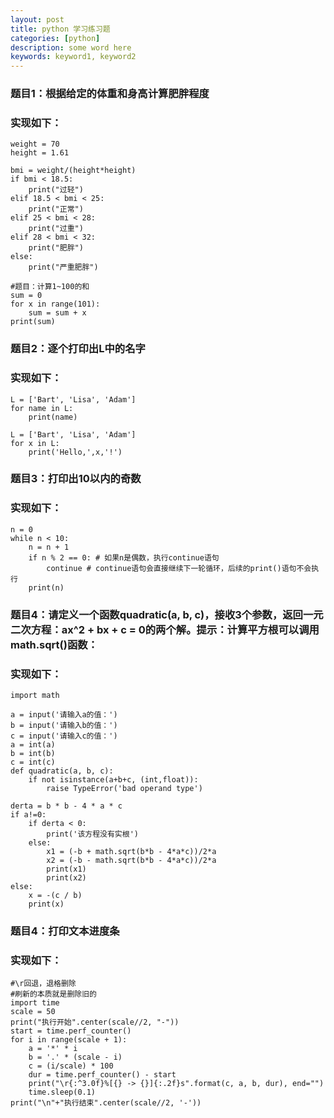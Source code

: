 ```yaml
---
layout: post
title: python 学习练习题
categories: [python]
description: some word here
keywords: keyword1, keyword2
---
```


### 题目1：根据给定的体重和身高计算肥胖程度

### 实现如下：

```
weight = 70
height = 1.61

bmi = weight/(height*height)
if bmi < 18.5:
    print("过轻")
elif 18.5 < bmi < 25:
    print("正常")
elif 25 < bmi < 28:
    print("过重")
elif 28 < bmi < 32:
    print("肥胖")
else:
    print("严重肥胖")

#题目：计算1~100的和
sum = 0
for x in range(101):
    sum = sum + x
print(sum)
```

### 题目2：逐个打印出L中的名字

### 实现如下：

```
L = ['Bart', 'Lisa', 'Adam']
for name in L:
    print(name)
```
```
L = ['Bart', 'Lisa', 'Adam']
for x in L:
    print('Hello,',x,'!')
```
### 题目3：打印出10以内的奇数

### 实现如下：

```
n = 0
while n < 10:
    n = n + 1
    if n % 2 == 0: # 如果n是偶数，执行continue语句
        continue # continue语句会直接继续下一轮循环，后续的print()语句不会执行
    print(n)
```
### 题目4：请定义一个函数quadratic(a, b, c)，接收3个参数，返回一元二次方程：ax^2 + bx + c = 0的两个解。提示：计算平方根可以调用math.sqrt()函数：

### 实现如下：

```
import math

a = input('请输入a的值：')
b = input('请输入b的值：')
c = input('请输入c的值：')
a = int(a)
b = int(b)
c = int(c)
def quadratic(a, b, c):
    if not isinstance(a+b+c, (int,float)):
        raise TypeError('bad operand type')

derta = b * b - 4 * a * c
if a!=0:
    if derta < 0:
        print('该方程没有实根')
    else:
        x1 = (-b + math.sqrt(b*b - 4*a*c))/2*a
        x2 = (-b - math.sqrt(b*b - 4*a*c))/2*a
        print(x1)
        print(x2)
else:
    x = -(c / b)
    print(x)
```

### 题目4：打印文本进度条

### 实现如下：

```
#\r回退，退格删除
#刷新的本质就是删除旧的
import time
scale = 50
print("执行开始".center(scale//2, "-"))
start = time.perf_counter()
for i in range(scale + 1):
    a = '*' * i
    b = '.' * (scale - i)
    c = (i/scale) * 100
    dur = time.perf_counter() - start
    print("\r{:^3.0f}%[{} -> {}]{:.2f}s".format(c, a, b, dur), end="")
    time.sleep(0.1)
print("\n"+"执行结束".center(scale//2, '-'))
```









